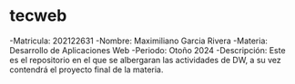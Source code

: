 # tecweb
-Matricula: 202122631
-Nombre: Maximiliano Garcia Rivera
-Materia: Desarrollo de Aplicaciones Web
-Periodo: Otoño 2024
-Descripción: Este es el repositorio en el que se albergaran las actividades de DW, a su vez contendrá el proyecto final de la materia.
